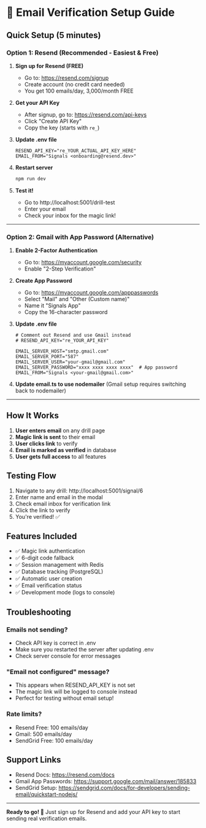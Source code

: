 # 📧 Email Verification Setup Guide

## Quick Setup (5 minutes)

### Option 1: Resend (Recommended - Easiest & Free)

1. **Sign up for Resend (FREE)**
   - Go to: https://resend.com/signup
   - Create account (no credit card needed)
   - You get 100 emails/day, 3,000/month FREE

2. **Get your API Key**
   - After signup, go to: https://resend.com/api-keys
   - Click "Create API Key"
   - Copy the key (starts with `re_`)

3. **Update .env file**
   ```env
   RESEND_API_KEY="re_YOUR_ACTUAL_API_KEY_HERE"
   EMAIL_FROM="Signals <onboarding@resend.dev>"
   ```

4. **Restart server**
   ```bash
   npm run dev
   ```

5. **Test it!**
   - Go to http://localhost:5001/drill-test
   - Enter your email
   - Check your inbox for the magic link!

---

### Option 2: Gmail with App Password (Alternative)

1. **Enable 2-Factor Authentication**
   - Go to: https://myaccount.google.com/security
   - Enable "2-Step Verification"

2. **Create App Password**
   - Go to: https://myaccount.google.com/apppasswords
   - Select "Mail" and "Other (Custom name)"
   - Name it "Signals App"
   - Copy the 16-character password

3. **Update .env file**
   ```env
   # Comment out Resend and use Gmail instead
   # RESEND_API_KEY="re_YOUR_API_KEY"

   EMAIL_SERVER_HOST="smtp.gmail.com"
   EMAIL_SERVER_PORT="587"
   EMAIL_SERVER_USER="your-gmail@gmail.com"
   EMAIL_SERVER_PASSWORD="xxxx xxxx xxxx xxxx"  # App password
   EMAIL_FROM="Signals <your-gmail@gmail.com>"
   ```

4. **Update email.ts to use nodemailer**
   (Gmail setup requires switching back to nodemailer)

---

## How It Works

1. **User enters email** on any drill page
2. **Magic link is sent** to their email
3. **User clicks link** to verify
4. **Email is marked as verified** in database
5. **User gets full access** to all features

## Testing Flow

1. Navigate to any drill: http://localhost:5001/signal/6
2. Enter name and email in the modal
3. Check email inbox for verification link
4. Click the link to verify
5. You're verified! ✅

## Features Included

- ✅ Magic link authentication
- ✅ 6-digit code fallback
- ✅ Session management with Redis
- ✅ Database tracking (PostgreSQL)
- ✅ Automatic user creation
- ✅ Email verification status
- ✅ Development mode (logs to console)

## Troubleshooting

### Emails not sending?
- Check API key is correct in .env
- Make sure you restarted the server after updating .env
- Check server console for error messages

### "Email not configured" message?
- This appears when RESEND_API_KEY is not set
- The magic link will be logged to console instead
- Perfect for testing without email setup!

### Rate limits?
- Resend Free: 100 emails/day
- Gmail: 500 emails/day
- SendGrid Free: 100 emails/day

## Support Links

- Resend Docs: https://resend.com/docs
- Gmail App Passwords: https://support.google.com/mail/answer/185833
- SendGrid Setup: https://sendgrid.com/docs/for-developers/sending-email/quickstart-nodejs/

---

**Ready to go! 🚀** Just sign up for Resend and add your API key to start sending real verification emails.